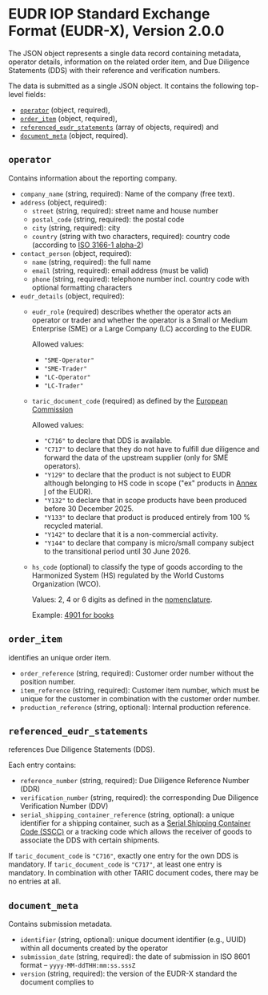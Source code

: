 # EUDR IOP Standard Exchange Format (EUDR-X), Version 2.0.0

The JSON object represents a single data record containing metadata, operator details, information on the related order
item, and Due Diligence Statements (DDS) with their reference and verification numbers.

The data is submitted as a single JSON object. It contains the following top-level fields:

- [`operator`](#operator) (object, required),
- [`order_item`](#order_item) (object, required),
- [`referenced_eudr_statements`](#referenced_eudr_statements) (array of objects, required) and
- [`document_meta`](#document_meta)  (object, required).

## `operator`

Contains information about the reporting company.

- `company_name` (string, required): Name of the company (free text).
- `address` (object, required):
    - `street` (string, required): street name and house number
    - `postal_code` (string, required): the postal code
    - `city` (string, required): city
    - `country` (string with two characters, required): country code (according
      to [ISO 3166-1 alpha-2](https://en.wikipedia.org/wiki/ISO_3166-1))
- `contact_person` (object, required):
    - `name` (string, required): the full name
    - `email` (string, required): email address (must be valid)
    - `phone` (string, required): telephone number incl. country code with optional formatting characters
- `eudr_details` (object, required):
    - `eudr_role` (required) describes whether the operator acts an operator or trader
      and whether the operator is a Small or Medium Enterprise (SME) or a Large Company (LC) according to the EUDR.

      Allowed values:
        - `"SME-Operator"`
        - `"SME-Trader"`
        - `"LC-Operator"`
        - `"LC-Trader"`
    - `taric_document_code` (required) as defined by the [European Commission](https://www.clecat.org/media/deforestation-reg-2023-1115---taric-data.pdf)

      Allowed values:
        - `"C716"` to declare that DDS is available.
        - `"C717"` to declare that they do not have to fulfill due diligence and forward the data of the upstream supplier (only for SME operators).
        - `"Y129"` to declare that the product is not subject to EUDR although belonging to HS code in scope
          ("ex" products in [Annex I](https://eur-lex.europa.eu/legal-content/EN/TXT/?uri=CELEX%3A32023R1115&qid=1687867231461#d1e32-243-1) of the EUDR).
        - `"Y132"` to declare that in scope products have been produced before 30 December 2025.
        - `"Y133"` to declare that product is produced entirely from 100 % recycled material.
        - `"Y142"` to declare that it is a non-commercial activity.
        - `"Y144"` to declare that company is micro/small company subject to the transitional period until 30 June 2026.
    - `hs_code` (optional) to classify the type of goods according to the Harmonized System (HS) regulated by the World Customs Organization (WCO).

      Values: 2, 4 or 6 digits as defined in the [nomenclature](https://ec.europa.eu/taxation_customs/dds2/taric/taric_consultation.jsp?Lang=en&Expand=true#afterForm).

      Example: [4901 for books](https://ec.europa.eu/taxation_customs/dds2/taric/taric_consultation.jsp?Lang=en&Taric=4901&Expand=true)

## `order_item`

identifies an unique order item.

- `order_reference` (string, required): Customer order number without the position number.
- `item_reference` (string, required): Customer item number, which must be unique for the customer in combination with
  the customer order number.
- `production_reference` (string, optional): Internal production reference.

## `referenced_eudr_statements`

references Due Diligence Statements (DDS).

Each entry contains:
- `reference_number` (string, required): Due Diligence Reference Number (DDR)
- `verification_number` (string, required): the corresponding Due Diligence Verification Number (DDV)
- `serial_shipping_container_reference` (string, optional): a unique identifier for a shipping container,
   such as a [Serial Shipping Container Code (SSCC)](https://www.gs1.org/standards/id-keys/sscc) or a tracking code
   which allows the receiver of goods to associate the DDS with certain shipments.

If `taric_document_code` is `"C716"`, exactly one entry for the own DDS is mandatory.
If `taric_document_code` is `"C717"`, at least one entry is mandatory.
In combination with other TARIC document codes, there may be no entries at all.

## `document_meta`

Contains submission metadata.

- `identifier` (string, optional): unique document identifier (e.g., UUID) within all documents created by the operator
- `submission_date` (string, required): the date of submission in ISO 8601 format – `yyyy-MM-ddTHH:mm:ss.sssZ`
- `version` (string, required): the version of the EUDR-X standard the document complies to

